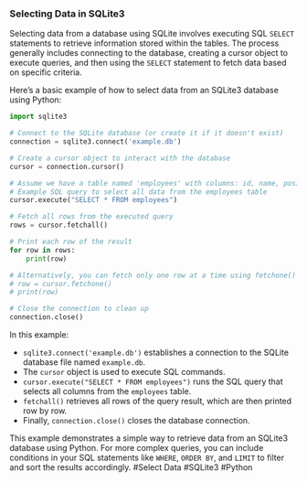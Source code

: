 ### Selecting Data in SQLite3

Selecting data from a database using SQLite involves executing SQL `SELECT` statements to retrieve information stored within the tables. The process generally includes connecting to the database, creating a cursor object to execute queries, and then using the `SELECT` statement to fetch data based on specific criteria.

Here’s a basic example of how to select data from an SQLite3 database using Python:

```python
import sqlite3

# Connect to the SQLite database (or create it if it doesn't exist)
connection = sqlite3.connect('example.db')

# Create a cursor object to interact with the database
cursor = connection.cursor()

# Assume we have a table named 'employees' with columns: id, name, position, salary
# Example SQL query to select all data from the employees table
cursor.execute("SELECT * FROM employees")

# Fetch all rows from the executed query
rows = cursor.fetchall()

# Print each row of the result
for row in rows:
    print(row)

# Alternatively, you can fetch only one row at a time using fetchone()
# row = cursor.fetchone()
# print(row)

# Close the connection to clean up
connection.close()
```

In this example:
- `sqlite3.connect('example.db')` establishes a connection to the SQLite database file named `example.db`.
- The `cursor` object is used to execute SQL commands.
- `cursor.execute("SELECT * FROM employees")` runs the SQL query that selects all columns from the `employees` table.
- `fetchall()` retrieves all rows of the query result, which are then printed row by row.
- Finally, `connection.close()` closes the database connection.

This example demonstrates a simple way to retrieve data from an SQLite3 database using Python. For more complex queries, you can include conditions in your SQL statements like `WHERE`, `ORDER BY`, and `LIMIT` to filter and sort the results accordingly. #Select Data #SQLite3 #Python